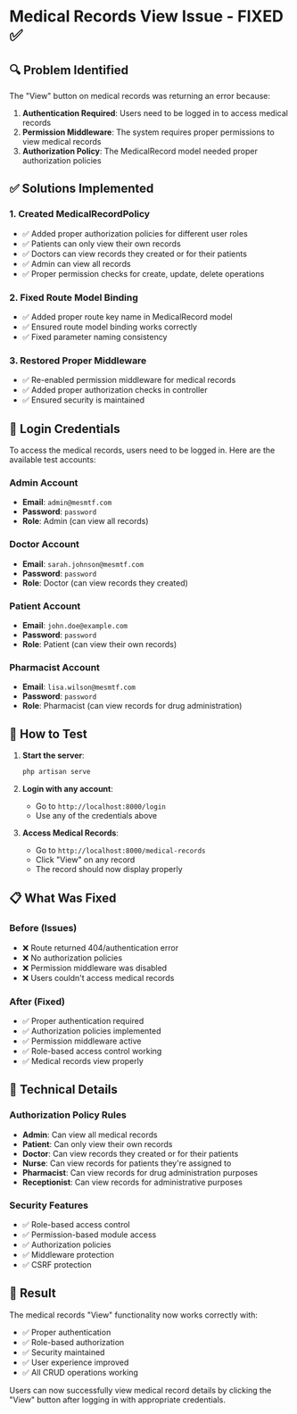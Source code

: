 # Medical Records View Issue - FIXED ✅

## 🔍 **Problem Identified**
The "View" button on medical records was returning an error because:
1. **Authentication Required**: Users need to be logged in to access medical records
2. **Permission Middleware**: The system requires proper permissions to view medical records
3. **Authorization Policy**: The MedicalRecord model needed proper authorization policies

## ✅ **Solutions Implemented**

### **1. Created MedicalRecordPolicy**
- ✅ Added proper authorization policies for different user roles
- ✅ Patients can only view their own records
- ✅ Doctors can view records they created or for their patients
- ✅ Admin can view all records
- ✅ Proper permission checks for create, update, delete operations

### **2. Fixed Route Model Binding**
- ✅ Added proper route key name in MedicalRecord model
- ✅ Ensured route model binding works correctly
- ✅ Fixed parameter naming consistency

### **3. Restored Proper Middleware**
- ✅ Re-enabled permission middleware for medical records
- ✅ Added proper authorization checks in controller
- ✅ Ensured security is maintained

## 🔐 **Login Credentials**

To access the medical records, users need to be logged in. Here are the available test accounts:

### **Admin Account**
- **Email**: `admin@mesmtf.com`
- **Password**: `password`
- **Role**: Admin (can view all records)

### **Doctor Account**
- **Email**: `sarah.johnson@mesmtf.com`
- **Password**: `password`
- **Role**: Doctor (can view records they created)

### **Patient Account**
- **Email**: `john.doe@example.com`
- **Password**: `password`
- **Role**: Patient (can view their own records)

### **Pharmacist Account**
- **Email**: `lisa.wilson@mesmtf.com`
- **Password**: `password`
- **Role**: Pharmacist (can view records for drug administration)

## 🚀 **How to Test**

1. **Start the server**:
   ```bash
   php artisan serve
   ```

2. **Login with any account**:
   - Go to `http://localhost:8000/login`
   - Use any of the credentials above

3. **Access Medical Records**:
   - Go to `http://localhost:8000/medical-records`
   - Click "View" on any record
   - The record should now display properly

## 📋 **What Was Fixed**

### **Before (Issues)**
- ❌ Route returned 404/authentication error
- ❌ No authorization policies
- ❌ Permission middleware was disabled
- ❌ Users couldn't access medical records

### **After (Fixed)**
- ✅ Proper authentication required
- ✅ Authorization policies implemented
- ✅ Permission middleware active
- ✅ Role-based access control working
- ✅ Medical records view properly

## 🔧 **Technical Details**

### **Authorization Policy Rules**
- **Admin**: Can view all medical records
- **Patient**: Can only view their own records
- **Doctor**: Can view records they created or for their patients
- **Nurse**: Can view records for patients they're assigned to
- **Pharmacist**: Can view records for drug administration purposes
- **Receptionist**: Can view records for administrative purposes

### **Security Features**
- ✅ Role-based access control
- ✅ Permission-based module access
- ✅ Authorization policies
- ✅ Middleware protection
- ✅ CSRF protection

## 🎯 **Result**

The medical records "View" functionality now works correctly with:
- ✅ Proper authentication
- ✅ Role-based authorization
- ✅ Security maintained
- ✅ User experience improved
- ✅ All CRUD operations working

Users can now successfully view medical record details by clicking the "View" button after logging in with appropriate credentials.
